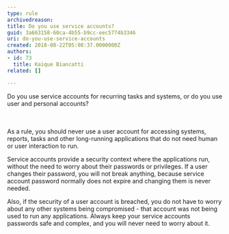 ```yaml
---
type: rule
archivedreason: 
title: Do you use service accounts?
guid: 3a663158-60ca-4b55-b9cc-eec5774b3346
uri: do-you-use-service-accounts
created: 2018-08-22T05:08:37.0000000Z
authors:
- id: 73
  title: Kaique Biancatti
related: []

---
```



Do you use service accounts for recurring tasks and systems, or do you use user and personal accounts?<br>
<br><excerpt class='endintro'></excerpt><br>
<p>As a rule, you should never use a user account for accessing systems, reports, tasks and other long-running&#160;applications that do not need human or user interaction to run.</p><p>Service accounts provide a security context where the applications run, without the need to worry about their passwords or privileges. If a user changes their password, you will not break anything, because service account password normally does not expire and changing them is never needed. <br></p><p>Also, if the security of a user account is breached, you do not have to worry about any other systems being compromised - that account was not being used to run any applications. Always keep your service accounts passwords safe and complex, and you will never need to worry about it.​</p>


